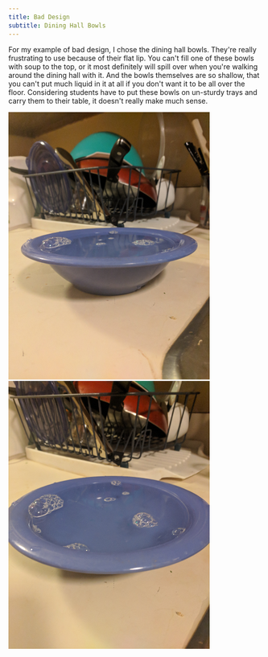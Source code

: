 ```yaml
---
title: Bad Design
subtitle: Dining Hall Bowls
---
```


For my example of bad design, I chose the dining hall bowls. They're really frustrating to use because of their flat lip.
You can't fill one of these bowls with soup to the top, or it most definitely will spill over when you're walking around the 
dining hall with it. And the bowls themselves are so shallow, that you can't put much liquid in it at all if you don't want 
it to be all over the floor. Considering students have to put these bowls on un-sturdy trays and carry them to their table, 
it doesn't really make much sense. 

<img src="../img/bowl1.jpg" alt="Bowl" style="width: 400px;"/>  


<img src="../img/bowl2.jpg" alt="Bowl 2" style="width: 400px;"/>
